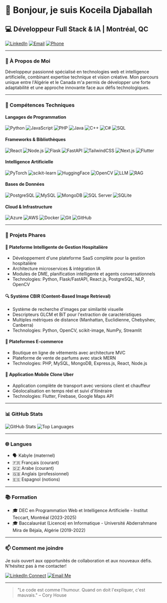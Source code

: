 # 👋 Bonjour, je suis Koceila Djaballah

## 💻 Développeur Full Stack & IA | Montréal, QC

[![LinkedIn](https://img.shields.io/badge/LinkedIn-0077B5?style=for-the-badge&logo=linkedin&logoColor=white)](https://www.linkedin.com/in/koceila-djaballah-295716221)
[![Email](https://img.shields.io/badge/Email-D14836?style=for-the-badge&logo=gmail&logoColor=white)](mailto:koceila.djaballah@gmail.com)
[![Phone](https://img.shields.io/badge/Phone-00C300?style=for-the-badge&logo=whatsapp&logoColor=white)](tel:+14382821633)

---

### 🚀 À Propos de Moi

Développeur passionné spécialisé en technologies web et intelligence artificielle, combinant expertise technique et vision créative. Mon parcours unique entre l'Algérie et le Canada m'a permis de développer une forte adaptabilité et une approche innovante face aux défis technologiques.

---

### 🧠 Compétences Techniques

#### Langages de Programmation
![Python](https://img.shields.io/badge/Python-3776AB?style=flat-square&logo=python&logoColor=white)
![JavaScript](https://img.shields.io/badge/JavaScript-F7DF1E?style=flat-square&logo=javascript&logoColor=black)
![PHP](https://img.shields.io/badge/PHP-777BB4?style=flat-square&logo=php&logoColor=white)
![Java](https://img.shields.io/badge/Java-ED8B00?style=flat-square&logo=openjdk&logoColor=white)
![C++](https://img.shields.io/badge/C++-00599C?style=flat-square&logo=cplusplus&logoColor=white)
![C#](https://img.shields.io/badge/C%23-239120?style=flat-square&logo=csharp&logoColor=white)
![SQL](https://img.shields.io/badge/SQL-4479A1?style=flat-square&logo=postgresql&logoColor=white)

#### Frameworks & Bibliothèques
![React](https://img.shields.io/badge/React-61DAFB?style=flat-square&logo=react&logoColor=black)
![Node.js](https://img.shields.io/badge/Node.js-339933?style=flat-square&logo=nodedotjs&logoColor=white)
![Flask](https://img.shields.io/badge/Flask-000000?style=flat-square&logo=flask&logoColor=white)
![FastAPI](https://img.shields.io/badge/FastAPI-009688?style=flat-square&logo=fastapi&logoColor=white)
![TailwindCSS](https://img.shields.io/badge/Tailwind_CSS-38B2AC?style=flat-square&logo=tailwind-css&logoColor=white)
![Next.js](https://img.shields.io/badge/Next.js-000000?style=flat-square&logo=nextdotjs&logoColor=white)
![Flutter](https://img.shields.io/badge/Flutter-02569B?style=flat-square&logo=flutter&logoColor=white)

#### Intelligence Artificielle
![PyTorch](https://img.shields.io/badge/PyTorch-EE4C2C?style=flat-square&logo=pytorch&logoColor=white)
![scikit-learn](https://img.shields.io/badge/scikit_learn-F7931E?style=flat-square&logo=scikit-learn&logoColor=white)
![HuggingFace](https://img.shields.io/badge/HuggingFace-FFD21E?style=flat-square&logo=huggingface&logoColor=black)
![OpenCV](https://img.shields.io/badge/OpenCV-5C3EE8?style=flat-square&logo=opencv&logoColor=white)
![LLM](https://img.shields.io/badge/LLM-41454A?style=flat-square&logo=openai&logoColor=white)
![RAG](https://img.shields.io/badge/RAG-4A225D?style=flat-square&logo=book&logoColor=white)

#### Bases de Données
![PostgreSQL](https://img.shields.io/badge/PostgreSQL-316192?style=flat-square&logo=postgresql&logoColor=white)
![MySQL](https://img.shields.io/badge/MySQL-4479A1?style=flat-square&logo=mysql&logoColor=white)
![MongoDB](https://img.shields.io/badge/MongoDB-47A248?style=flat-square&logo=mongodb&logoColor=white)
![SQL Server](https://img.shields.io/badge/SQL_Server-CC2927?style=flat-square&logo=microsoft-sql-server&logoColor=white)
![SQLite](https://img.shields.io/badge/SQLite-003B57?style=flat-square&logo=sqlite&logoColor=white)

#### Cloud & Infrastructure
![Azure](https://img.shields.io/badge/Azure-0078D4?style=flat-square&logo=microsoftazure&logoColor=white)
![AWS](https://img.shields.io/badge/AWS-232F3E?style=flat-square&logo=amazonaws&logoColor=white)
![Docker](https://img.shields.io/badge/Docker-2496ED?style=flat-square&logo=docker&logoColor=white)
![Git](https://img.shields.io/badge/Git-F05032?style=flat-square&logo=git&logoColor=white)
![GitHub](https://img.shields.io/badge/GitHub-181717?style=flat-square&logo=github&logoColor=white)

---

### 🌟 Projets Phares

#### 🏥 Plateforme Intelligente de Gestion Hospitalière
- Développement d'une plateforme SaaS complète pour la gestion hospitalière
- Architecture microservices & intégration IA
- Modules de DME, planification intelligente et agents conversationnels
- Technologies: Python, Flask/FastAPI, React.js, PostgreSQL, NLP, OpenCV

#### 🔍 Système CBIR (Content-Based Image Retrieval)
- Système de recherche d'images par similarité visuelle
- Descripteurs GLCM et BiT pour l'extraction de caractéristiques
- Multiples métriques de distance (Manhattan, Euclidienne, Chebyshev, Canberra)
- Technologies: Python, OpenCV, scikit-image, NumPy, Streamlit

#### 🛒 Plateformes E-commerce
- Boutique en ligne de vêtements avec architecture MVC
- Plateforme de vente de parfums avec stack MERN
- Technologies: PHP, MySQL, MongoDB, Express.js, React, Node.js

#### 🚗 Application Mobile Clone Uber
- Application complète de transport avec versions client et chauffeur
- Géolocalisation en temps réel et suivi d'itinéraire
- Technologies: Flutter, Firebase, Google Maps API

---

### 📊 GitHub Stats

![GitHub Stats](https://github-readme-stats.vercel.app/api?username=ITNKOC&show_icons=true&theme=radical)
![Top Languages](https://github-readme-stats.vercel.app/api/top-langs/?username=ITNKOC&layout=compact&theme=radical)

---

### 🌐 Langues

- 🗣️ Kabyle (maternel)
- 🇫🇷 Français (courant)
- 🇩🇿 Arabe (courant)
- 🇬🇧 Anglais (professionnel)
- 🇪🇸 Espagnol (notions)

---

### 📚 Formation

- 🎓 DEC en Programmation Web et Intelligence Artificielle - Institut Teccart, Montréal (2023-2025)
- 🎓 Baccalauréat (Licence) en Informatique - Université Abderrahmane Mira de Béjaïa, Algérie (2019-2022)

---

### 📫 Comment me joindre

Je suis ouvert aux opportunités de collaboration et aux nouveaux défis. N'hésitez pas à me contacter!

[![LinkedIn Connect](https://img.shields.io/badge/LinkedIn-Connect-blue?style=for-the-badge&logo=linkedin)](https://www.linkedin.com/in/koceila-djaballah-295716221)
[![Email Me](https://img.shields.io/badge/Email-Me-red?style=for-the-badge&logo=gmail)](mailto:koceila.djaballah@gmail.com)

---

> "Le code est comme l'humour. Quand on doit l'expliquer, c'est mauvais." – Cory House
